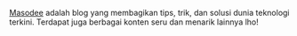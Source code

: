<a href=”https://www.masodee.com”>Masodee</a> adalah blog yang membagikan tips, trik, dan solusi dunia teknologi terkini. Terdapat juga berbagai konten seru dan menarik lainnya lho!
